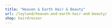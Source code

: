 ```yaml
---
title: "Heaven & Earth Hair & Beauty"
url: /leyland/heaven-and-earth-hair-and-beauty/
shop: hairdresser
---
```

